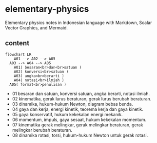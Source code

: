 # elementary-physics
Elementary physics notes in Indonesian language with Markdown, Scalar Vector Graphics, and Mermaid.


## content

```mermaid
flowchart LR
	A01 --> A02 --> A05
  A03 --> A04 --> A05
	A01( besaran<br>dan<br>satuan )
	A02( konversi<br>satuan )
	A03( angka<br>berarti )
	A04( notasi<br>ilmiah )
  A05( format<br>penulisan )
```



+ 01 besaran dan satuan, konversi satuan, angka berarti, notasi ilmiah.
+ 02 kinematika, gerak lurus beraturan, gerak lurus berubah beraturan.
+ 03 dinamika, hukum-hukum Newton, diagram bebas benda.
+ 04 gaya dan kerja, energi kinetik, teorema kerja dan gaya kinetik.
+ 05 gaya konservatif, hukum kekekalan energi mekanik.
+ 06 momentum, impuls, gaya sesaat, hukum kekekalan momentum.
+ 07 kinematika gerak melingkar, gerak melingkar beraturan, gerak melingkar berubah beraturan.
+ 08 dinamika rotasi, torsi, hukum-hukum Newton untuk gerak rotasi.